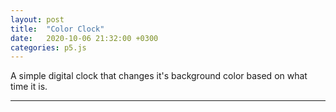 ```yaml
---
layout: post
title:  "Color Clock"
date:   2020-10-06 21:32:00 +0300
categories: p5.js
---
```


A simple digital clock that changes it's background color based on what time it is.

<div id="sketch-holder"></div>

---

<script src="https://qunas101.github.io/_projects/libraries/p5.js"></script>
<script src="https://qunas101.github.io/_projects/libraries/p5.dom.js"></script>
<script src="https://qunas101.github.io/_projects/libraries/p5.sound.js"></script><script>

let myFont;
let canvasX = 740;
let canvasY = 460;
function preload() {
	myFont = loadFont('https://qunas101.github.io/_projects/clock/04B_30__.TTF');
}

function setup() {
  const canvas = createCanvas(canvasX, canvasY);
  canvas.parent('sketch-holder');
}

function draw() {
	translate(canvasX/2, canvasY/2);
	let hr = map(hour(), 0, 23, 0, 255);
	let min = map(minute(), 0, 59, 0, 255);
	let sec = map(second(), 0, 59, 0, 255);
	background(hr, min, sec);

	let hrF = hour();
	let minF = minute();
	let secF = second();
	if(hour() < 10){
		hrF = '0' + hour().toString();
	}
	if(minute() < 10){
		minF = '0' + minute().toString();
	}
	if(second() < 10){
		secF = '0' + second().toString();
	}
	let x = (hr+min+sec)/3;
	textSize(80);
	textFont(myFont);
	textAlign(CENTER);
	fill(255-x, 255-x, 255-x);
	stroke(x, x, x);
	strokeWeight(8);
	text(hrF + ':' + minF + ':' + secF, 0, 20);
}

//function windowResized() {
//  resizeCanvas(windowWidth, windowHeight);
//}

</script>
